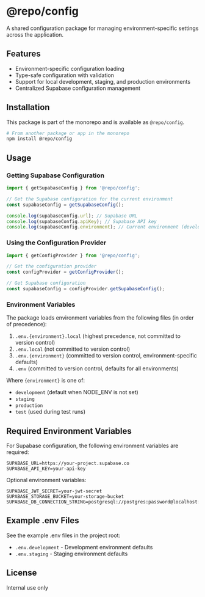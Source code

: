 # @repo/config

A shared configuration package for managing environment-specific settings across the application.

## Features

- Environment-specific configuration loading
- Type-safe configuration with validation
- Support for local development, staging, and production environments
- Centralized Supabase configuration management

## Installation

This package is part of the monorepo and is available as `@repo/config`.

```bash
# From another package or app in the monorepo
npm install @repo/config
```

## Usage

### Getting Supabase Configuration

```typescript
import { getSupabaseConfig } from '@repo/config';

// Get the Supabase configuration for the current environment
const supabaseConfig = getSupabaseConfig();

console.log(supabaseConfig.url); // Supabase URL
console.log(supabaseConfig.apiKey); // Supabase API key
console.log(supabaseConfig.environment); // Current environment (development, staging, production)
```

### Using the Configuration Provider

```typescript
import { getConfigProvider } from '@repo/config';

// Get the configuration provider
const configProvider = getConfigProvider();

// Get Supabase configuration
const supabaseConfig = configProvider.getSupabaseConfig();
```

### Environment Variables

The package loads environment variables from the following files (in order of precedence):

1. `.env.{environment}.local` (highest precedence, not committed to version control)
2. `.env.local` (not committed to version control)
3. `.env.{environment}` (committed to version control, environment-specific defaults)
4. `.env` (committed to version control, defaults for all environments)

Where `{environment}` is one of:

- `development` (default when NODE_ENV is not set)
- `staging`
- `production`
- `test` (used during test runs)

## Required Environment Variables

For Supabase configuration, the following environment variables are required:

```
SUPABASE_URL=https://your-project.supabase.co
SUPABASE_API_KEY=your-api-key
```

Optional environment variables:

```
SUPABASE_JWT_SECRET=your-jwt-secret
SUPABASE_STORAGE_BUCKET=your-storage-bucket
SUPABASE_DB_CONNECTION_STRING=postgresql://postgres:password@localhost:5432/postgres
```

## Example .env Files

See the example .env files in the project root:

- `.env.development` - Development environment defaults
- `.env.staging` - Staging environment defaults

## License

Internal use only
